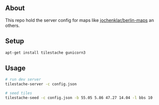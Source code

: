 About
-----

This repo hold the server config for maps like [jochenklar/berlin-maps](https://github.com/jochenklar/berlin-maps) an others.


Setup
-----

```bash
apt-get install tilestache gunicorn3
```

Usage
-----

```bash
# run dev server
tilestache-server -c config.json

# seed tiles
tilestache-seed -c config.json -b 55.05 5.86 47.27 14.04 -l bbs 10
```
